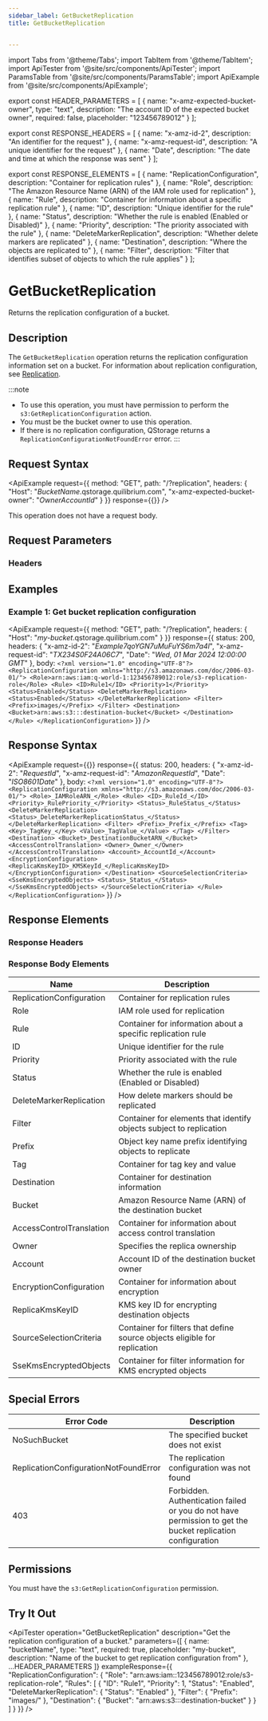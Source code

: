 ```yaml
---
sidebar_label: GetBucketReplication
title: GetBucketReplication


---
```


import Tabs from '@theme/Tabs';
import TabItem from '@theme/TabItem';
import ApiTester from '@site/src/components/ApiTester';
import ParamsTable from '@site/src/components/ParamsTable';
import ApiExample from '@site/src/components/ApiExample';

export const HEADER_PARAMETERS = [
  {
    name: "x-amz-expected-bucket-owner",
    type: "text",
    description: "The account ID of the expected bucket owner",
    required: false,
    placeholder: "123456789012"
  }
];

export const RESPONSE_HEADERS = [
  {
    name: "x-amz-id-2",
    description: "An identifier for the request"
  },
  {
    name: "x-amz-request-id",
    description: "A unique identifier for the request"
  },
  {
    name: "Date",
    description: "The date and time at which the response was sent"
  }
];

export const RESPONSE_ELEMENTS = [
  {
    name: "ReplicationConfiguration",
    description: "Container for replication rules"
  },
  {
    name: "Role",
    description: "The Amazon Resource Name (ARN) of the IAM role used for replication"
  },
  {
    name: "Rule",
    description: "Container for information about a specific replication rule"
  },
  {
    name: "ID",
    description: "Unique identifier for the rule"
  },
  {
    name: "Status",
    description: "Whether the rule is enabled (Enabled or Disabled)"
  },
  {
    name: "Priority",
    description: "The priority associated with the rule"
  },
  {
    name: "DeleteMarkerReplication",
    description: "Whether delete markers are replicated"
  },
  {
    name: "Destination",
    description: "Where the objects are replicated to"
  },
  {
    name: "Filter",
    description: "Filter that identifies subset of objects to which the rule applies"
  }
];

# GetBucketReplication

Returns the replication configuration of a bucket.

## Description

The `GetBucketReplication` operation returns the replication configuration information set on a bucket. For information about replication configuration, see [Replication](../../../concepts/replication.md).

:::note
- To use this operation, you must have permission to perform the `s3:GetReplicationConfiguration` action.
- You must be the bucket owner to use this operation.
- If there is no replication configuration, QStorage returns a `ReplicationConfigurationNotFoundError` error.
:::

## Request Syntax

<ApiExample
  request={{
    method: "GET",
    path: "/?replication",
    headers: {
      "Host": "_BucketName_.qstorage.quilibrium.com",
      "x-amz-expected-bucket-owner": "_OwnerAccountId_"
    }
  }}
  response={{}}
/>

This operation does not have a request body.

## Request Parameters

### Headers

<ParamsTable parameters={HEADER_PARAMETERS} />

## Examples

### Example 1: Get bucket replication configuration

<ApiExample
  request={{
    method: "GET",
    path: "/?replication",
    headers: {
      "Host": "_my-bucket_.qstorage.quilibrium.com"
    }
  }}
  response={{
    status: 200,
    headers: {
      "x-amz-id-2": "_Example7qoYGN7uMuFuYS6m7a4l_",
      "x-amz-request-id": "_TX234S0F24A06C7_",
      "Date": "_Wed, 01 Mar 2024 12:00:00 GMT_"
    },
    body: `<?xml version="1.0" encoding="UTF-8"?>
<ReplicationConfiguration xmlns="http://s3.amazonaws.com/doc/2006-03-01/">
   <Role>arn:aws:iam:q-world-1:123456789012:role/s3-replication-role</Role>
   <Rule>
      <ID>Rule1</ID>
      <Priority>1</Priority>
      <Status>Enabled</Status>
      <DeleteMarkerReplication>
         <Status>Enabled</Status>
      </DeleteMarkerReplication>
      <Filter>
         <Prefix>images/</Prefix>
      </Filter>
      <Destination>
         <Bucket>arn:aws:s3:::destination-bucket</Bucket>
      </Destination>
   </Rule>
</ReplicationConfiguration>`
  }}
/>

## Response Syntax

<ApiExample
  request={{}}
  response={{
    status: 200,
    headers: {
      "x-amz-id-2": "_RequestId_",
      "x-amz-request-id": "_AmazonRequestId_",
      "Date": "_ISO8601Date_"
    },
    body: `<?xml version="1.0" encoding="UTF-8"?>
<ReplicationConfiguration xmlns="http://s3.amazonaws.com/doc/2006-03-01/">
   <Role>_IAMRoleARN_</Role>
   <Rule>
      <ID>_RuleId_</ID>
      <Priority>_RulePriority_</Priority>
      <Status>_RuleStatus_</Status>
      <DeleteMarkerReplication>
         <Status>_DeleteMarkerReplicationStatus_</Status>
      </DeleteMarkerReplication>
      <Filter>
         <Prefix>_Prefix_</Prefix>
         <Tag>
            <Key>_TagKey_</Key>
            <Value>_TagValue_</Value>
         </Tag>
      </Filter>
      <Destination>
         <Bucket>_DestinationBucketARN_</Bucket>
         <AccessControlTranslation>
            <Owner>_Owner_</Owner>
         </AccessControlTranslation>
         <Account>_AccountId_</Account>
         <EncryptionConfiguration>
            <ReplicaKmsKeyID>_KMSKeyId_</ReplicaKmsKeyID>
         </EncryptionConfiguration>
      </Destination>
      <SourceSelectionCriteria>
         <SseKmsEncryptedObjects>
            <Status>_Status_</Status>
         </SseKmsEncryptedObjects>
      </SourceSelectionCriteria>
   </Rule>
</ReplicationConfiguration>`
  }}
/>

## Response Elements

### Response Headers

<ParamsTable responseElements={RESPONSE_HEADERS} type="response" />

### Response Body Elements

| Name | Description |
|------|-------------|
| ReplicationConfiguration | Container for replication rules |
| Role | IAM role used for replication |
| Rule | Container for information about a specific replication rule |
| ID | Unique identifier for the rule |
| Priority | Priority associated with the rule |
| Status | Whether the rule is enabled (Enabled or Disabled) |
| DeleteMarkerReplication | How delete markers should be replicated |
| Filter | Container for elements that identify objects subject to replication |
| Prefix | Object key name prefix identifying objects to replicate |
| Tag | Container for tag key and value |
| Destination | Container for destination information |
| Bucket | Amazon Resource Name (ARN) of the destination bucket |
| AccessControlTranslation | Container for information about access control translation |
| Owner | Specifies the replica ownership |
| Account | Account ID of the destination bucket owner |
| EncryptionConfiguration | Container for information about encryption |
| ReplicaKmsKeyID | KMS key ID for encrypting destination objects |
| SourceSelectionCriteria | Container for filters that define source objects eligible for replication |
| SseKmsEncryptedObjects | Container for filter information for KMS encrypted objects |

## Special Errors

| Error Code | Description |
|------------|-------------|
| NoSuchBucket | The specified bucket does not exist |
| ReplicationConfigurationNotFoundError | The replication configuration was not found |
| 403 | Forbidden. Authentication failed or you do not have permission to get the bucket replication configuration |

## Permissions

You must have the `s3:GetReplicationConfiguration` permission.

## Try It Out

<ApiTester
  operation="GetBucketReplication"
  description="Get the replication configuration of a bucket."
  parameters={[
    {
      name: "bucketName",
      type: "text",
      required: true,
      placeholder: "my-bucket",
      description: "Name of the bucket to get replication configuration from"
    },
    ...HEADER_PARAMETERS
  ]}
  exampleResponse={{
    "ReplicationConfiguration": {
      "Role": "arn:aws:iam::123456789012:role/s3-replication-role",
      "Rules": [
        {
          "ID": "Rule1",
          "Priority": 1,
          "Status": "Enabled",
          "DeleteMarkerReplication": {
            "Status": "Enabled"
          },
          "Filter": {
            "Prefix": "images/"
          },
          "Destination": {
            "Bucket": "arn:aws:s3:::destination-bucket"
          }
        }
      ]
    }
  }}
/> 